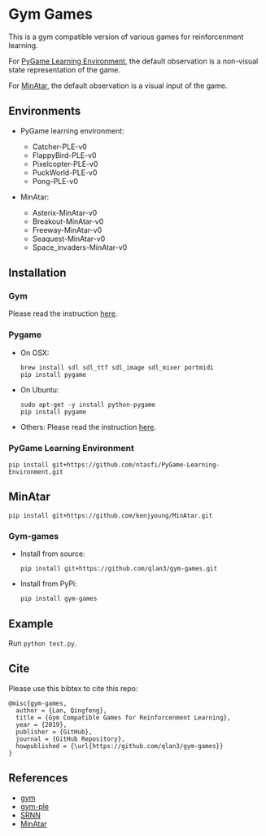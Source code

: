 # Gym Games

This is a gym compatible version of various games for reinforcenment learning.

For [PyGame Learning Environment](https://pygame-learning-environment.readthedocs.io/en/latest/user/games.html), the default observation is a non-visual state representation of the game. 

For [MinAtar](https://github.com/kenjyoung/MinAtar), the default observation is a visual input of the game.

## Environments

- PyGame learning environment:
  - Catcher-PLE-v0
  - FlappyBird-PLE-v0
  - Pixelcopter-PLE-v0
  - PuckWorld-PLE-v0
  - Pong-PLE-v0

- MinAtar:
  - Asterix-MinAtar-v0
  - Breakout-MinAtar-v0
  - Freeway-MinAtar-v0
  - Seaquest-MinAtar-v0
  - Space_invaders-MinAtar-v0

## Installation

### Gym

Please read the instruction [here](https://github.com/openai/gym).

### Pygame

- On OSX:

      brew install sdl sdl_ttf sdl_image sdl_mixer portmidi
      pip install pygame

- On Ubuntu:

      sudo apt-get -y install python-pygame
      pip install pygame

- Others: Please read the instruction [here](http://www.pygame.org/wiki/GettingStarted#Pygame%20Installation).

### PyGame Learning Environment

    pip install git+https://github.com/ntasfi/PyGame-Learning-Environment.git

## MinAtar

    pip install git+https://github.com/kenjyoung/MinAtar.git

### Gym-games

  - Install from source:
        
        pip install git+https://github.com/qlan3/gym-games.git

  - Install from PyPi:

        pip install gym-games

## Example

Run ``python test.py``.


## Cite

Please use this bibtex to cite this repo:

```
@misc{gym-games,
  author = {Lan, Qingfeng},
  title = {Gym Compatible Games for Reinforcenment Learning},
  year = {2019},
  publisher = {GitHub},
  journal = {GitHub Repository},
  howpublished = {\url{https://github.com/qlan3/gym-games}}
}
```

## References

- [gym](https://github.com/openai/gym/tree/master/)
- [gym-ple](https://github.com/lusob/gym-ple)
- [SRNN](https://github.com/VincentLiu3/SRNN)
- [MinAtar](https://github.com/kenjyoung/MinAtar)